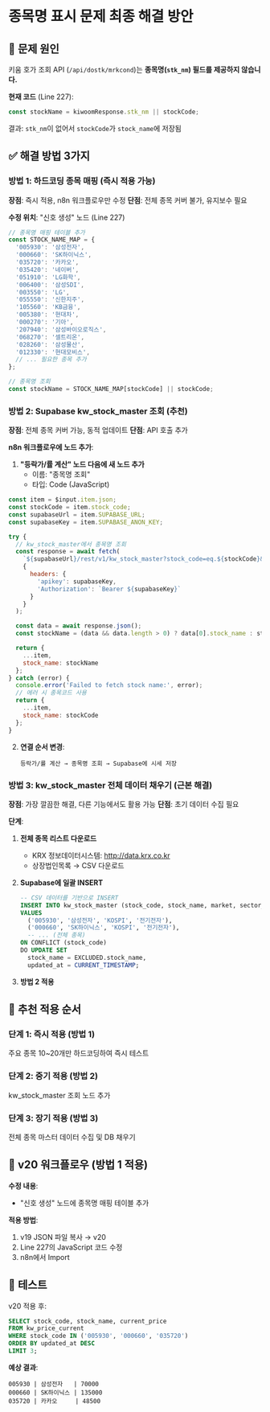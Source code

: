 # 종목명 표시 문제 최종 해결 방안

## 🔴 문제 원인

키움 호가 조회 API (`/api/dostk/mrkcond`)는 **종목명(`stk_nm`) 필드를 제공하지 않습니다.**

**현재 코드** (Line 227):
```javascript
const stockName = kiwoomResponse.stk_nm || stockCode;
```
결과: `stk_nm`이 없어서 `stockCode`가 `stock_name`에 저장됨

## ✅ 해결 방법 3가지

### 방법 1: 하드코딩 종목 매핑 (즉시 적용 가능)

**장점**: 즉시 적용, n8n 워크플로우만 수정
**단점**: 전체 종목 커버 불가, 유지보수 필요

**수정 위치**: "신호 생성" 노드 (Line 227)

```javascript
// 종목명 매핑 테이블 추가
const STOCK_NAME_MAP = {
  '005930': '삼성전자',
  '000660': 'SK하이닉스',
  '035720': '카카오',
  '035420': '네이버',
  '051910': 'LG화학',
  '006400': '삼성SDI',
  '003550': 'LG',
  '055550': '신한지주',
  '105560': 'KB금융',
  '005380': '현대차',
  '000270': '기아',
  '207940': '삼성바이오로직스',
  '068270': '셀트리온',
  '028260': '삼성물산',
  '012330': '현대모비스',
  // ... 필요한 종목 추가
};

// 종목명 조회
const stockName = STOCK_NAME_MAP[stockCode] || stockCode;
```

### 방법 2: Supabase kw_stock_master 조회 (추천)

**장점**: 전체 종목 커버 가능, 동적 업데이트
**단점**: API 호출 추가

**n8n 워크플로우에 노드 추가**:

1. **"등락가/률 계산" 노드 다음에 새 노드 추가**
   - 이름: "종목명 조회"
   - 타입: Code (JavaScript)

```javascript
const item = $input.item.json;
const stockCode = item.stock_code;
const supabaseUrl = item.SUPABASE_URL;
const supabaseKey = item.SUPABASE_ANON_KEY;

try {
  // kw_stock_master에서 종목명 조회
  const response = await fetch(
    `${supabaseUrl}/rest/v1/kw_stock_master?stock_code=eq.${stockCode}&select=stock_name`,
    {
      headers: {
        'apikey': supabaseKey,
        'Authorization': `Bearer ${supabaseKey}`
      }
    }
  );

  const data = await response.json();
  const stockName = (data && data.length > 0) ? data[0].stock_name : stockCode;

  return {
    ...item,
    stock_name: stockName
  };
} catch (error) {
  console.error('Failed to fetch stock name:', error);
  // 에러 시 종목코드 사용
  return {
    ...item,
    stock_name: stockCode
  };
}
```

2. **연결 순서 변경**:
   ```
   등락가/률 계산 → 종목명 조회 → Supabase에 시세 저장
   ```

### 방법 3: kw_stock_master 전체 데이터 채우기 (근본 해결)

**장점**: 가장 깔끔한 해결, 다른 기능에서도 활용 가능
**단점**: 초기 데이터 수집 필요

**단계**:

1. **전체 종목 리스트 다운로드**
   - KRX 정보데이터시스템: http://data.krx.co.kr
   - 상장법인목록 → CSV 다운로드

2. **Supabase에 일괄 INSERT**
   ```sql
   -- CSV 데이터를 기반으로 INSERT
   INSERT INTO kw_stock_master (stock_code, stock_name, market, sector_name)
   VALUES
     ('005930', '삼성전자', 'KOSPI', '전기전자'),
     ('000660', 'SK하이닉스', 'KOSPI', '전기전자'),
     -- ... (전체 종목)
   ON CONFLICT (stock_code)
   DO UPDATE SET
     stock_name = EXCLUDED.stock_name,
     updated_at = CURRENT_TIMESTAMP;
   ```

3. **방법 2 적용**

## 🎯 추천 적용 순서

### 단계 1: 즉시 적용 (방법 1)

주요 종목 10~20개만 하드코딩하여 즉시 테스트

### 단계 2: 중기 적용 (방법 2)

kw_stock_master 조회 노드 추가

### 단계 3: 장기 적용 (방법 3)

전체 종목 마스터 데이터 수집 및 DB 채우기

## 📝 v20 워크플로우 (방법 1 적용)

**수정 내용**:
- "신호 생성" 노드에 종목명 매핑 테이블 추가

**적용 방법**:
1. v19 JSON 파일 복사 → v20
2. Line 227의 JavaScript 코드 수정
3. n8n에서 Import

## 🧪 테스트

v20 적용 후:
```sql
SELECT stock_code, stock_name, current_price
FROM kw_price_current
WHERE stock_code IN ('005930', '000660', '035720')
ORDER BY updated_at DESC
LIMIT 3;
```

**예상 결과**:
```
005930 | 삼성전자   | 70000
000660 | SK하이닉스 | 135000
035720 | 카카오     | 48500
```
